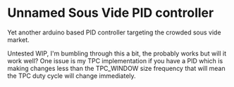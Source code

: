 # Unnamed Sous Vide PID controller

Yet another arduino based PID controller targeting the crowded sous vide market.

Untested WIP, I'm bumbling through this a bit, the probably works but will it work well? One issue is my TPC implementation if you have a PID which is making changes less than the TPC_WINDOW size frequency that will mean the TPC duty cycle will change immediately.
